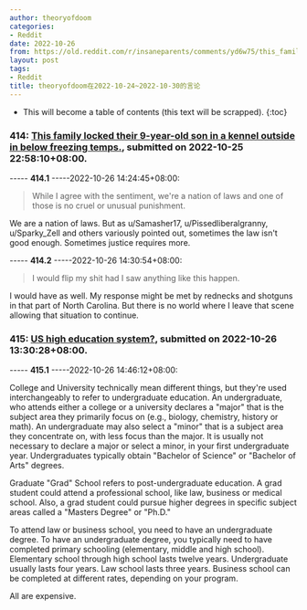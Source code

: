 ```yaml
---
author: theoryofdoom
categories:
- Reddit
date: 2022-10-26
from: https://old.reddit.com/r/insaneparents/comments/yd6w75/this_family_locked_their_9yearold_son_in_a_kennel/
layout: post
tags:
- Reddit
title: theoryofdoom在2022-10-24~2022-10-30的言论
---
```


* This will become a table of contents (this text will be scrapped).
{:toc}

### 414: [This family locked their 9-year-old son in a kennel outside in below freezing temps.](https://old.reddit.com/r/insaneparents/comments/yd6w75/this_family_locked_their_9yearold_son_in_a_kennel/), submitted on 2022-10-25 22:58:10+08:00.

----- __414.1__ -----2022-10-26 14:24:45+08:00:

> While I agree with the sentiment, we're a nation of laws and one of those is no cruel or unusual punishment. 

We are a nation of laws.  But as u/Samasher17, u/Pissedliberalgranny, u/Sparky_Zell and others variously pointed out, sometimes the law isn't good enough.  Sometimes justice requires more.

----- __414.2__ -----2022-10-26 14:30:54+08:00:

> I would flip my shit had I saw anything like this happen. 

I would have as well.  My response might be met by rednecks and shotguns in that part of North Carolina.  But there is no world where I leave that scene allowing that situation to continue.

### 415: [US high education system?](https://old.reddit.com/r/TheFlyingTree/comments/ydpyrj/us_high_education_system/), submitted on 2022-10-26 13:30:28+08:00.

----- __415.1__ -----2022-10-26 14:46:12+08:00:

College and University technically mean different things, but they're used interchangeably to refer to undergraduate education.  An undergraduate, who attends either a college or a university declares a "major" that is the subject area they primarily focus on (e.g., biology, chemistry, history or math).  An undergraduate may also select a "minor" that is a subject area they concentrate on, with less focus than the major.  It is usually not necessary to declare a major or select a minor, in your first undergraduate year.  Undergraduates typically obtain "Bachelor of Science" or "Bachelor of Arts" degrees.

Graduate "Grad" School refers to post-undergraduate education.  A grad student could attend a professional school, like law, business or medical school.  Also, a grad student could pursue higher degrees in specific subject areas called a "Masters Degree" or "Ph.D."

To attend law or business school, you need to have an undergraduate degree.  To have an undergraduate degree, you typically need to have completed primary schooling (elementary, middle and high school).  Elementary school through high school lasts twelve years.  Undergraduate usually lasts four years.  Law school lasts three years.  Business school can be completed at different rates, depending on your program.

All are expensive.

